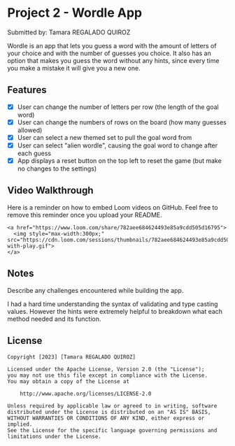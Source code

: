# Project 2 - Wordle App

Submitted by: Tamara REGALADO QUIROZ

Wordle is an app that lets you guess a word with the amount of letters of your choice and with the number of guesses you choice. It also has an option that makes you guess the word without any hints, since every time you make a mistake it will give you a new one. 

##  Features
- [x] User can change the number of letters per row (the length of the goal word)
- [x] User can change the numbers of rows on the board (how many guesses allowed)
- [x] User can select a new themed set to pull the goal word from
- [x] User can select "alien wordle", causing the goal word to change after each guess
- [x] App displays a reset button on the top left to reset the game (but make no changes to the settings)

## Video Walkthrough

Here is a reminder on how to embed Loom videos on GitHub. Feel free to remove this reminder once you upload your README. 


    <a href="https://www.loom.com/share/782aee684624493e85a9cdd505d16795">
      <img style="max-width:300px;" src="https://cdn.loom.com/sessions/thumbnails/782aee684624493e85a9cdd505d16795-with-play.gif">
    </a>

## Notes

Describe any challenges encountered while building the app.

I had a hard time understanding the syntax of validating and type casting values. However the hints were extremely helpful to breakdown what each method needed and its function. 


## License

    Copyright [2023] [Tamara REGALADO QUIROZ]

    Licensed under the Apache License, Version 2.0 (the "License");
    you may not use this file except in compliance with the License.
    You may obtain a copy of the License at

        http://www.apache.org/licenses/LICENSE-2.0

    Unless required by applicable law or agreed to in writing, software
    distributed under the License is distributed on an "AS IS" BASIS,
    WITHOUT WARRANTIES OR CONDITIONS OF ANY KIND, either express or implied.
    See the License for the specific language governing permissions and
    limitations under the License.

